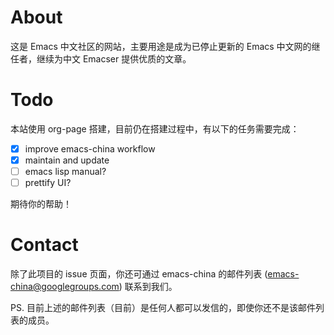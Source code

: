# About

这是 Emacs 中文社区的网站，主要用途是成为已停止更新的 Emacs 中文网的继任者，继续为中文 Emacser 提供优质的文章。

# Todo

本站使用 org-page 搭建，目前仍在搭建过程中，有以下的任务需要完成：

- [x] improve emacs-china workflow
- [x] maintain and update
- [ ] emacs lisp manual?
- [ ] prettify UI?

期待你的帮助！

# Contact

除了此项目的 issue 页面，你还可通过 emacs-china 的邮件列表 (<emacs-china@googlegroups.com>) 联系到我们。

PS. 目前上述的邮件列表（目前）是任何人都可以发信的，即使你还不是该邮件列表的成员。

